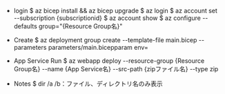 - login
  $ az bicep install && az bicep upgrade
  $ az login
  $ az account set --subscription {subscriptionid}
  $ az account show
  $ az configure --defaults group="{Resource Group名}"

- Create
  $ az deployment group create --template-file main.bicep --parameters parameters/main.bicepparam env=

- App Service Run
  $ az webapp deploy --resource-group {Resource Group名} --name {App Service名} --src-path {zipファイル名} --type zip

- Notes
  $ dir /a /b：ファイル、ディレクトリ名のみ表示
